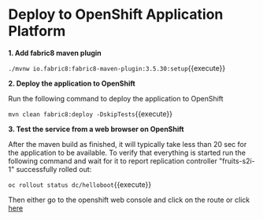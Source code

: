 # Deploy to OpenShift Application Platform

**1. Add fabric8 maven plugin**

``./mvnw io.fabric8:fabric8-maven-plugin:3.5.30:setup``{{execute}}

**2. Deploy the application to OpenShift**

Run the following command to deploy the application to OpenShift

``mvn clean fabric8:deploy -DskipTests``{{execute}}

**3. Test the service from a web browser on OpenShift**

After the maven build as finished, it will typically take less than 20 sec for the application to be available. To verify that everything is started run the following command and wait for it to report replication controller "fruits-s2i-1" successfully rolled out:

``oc rollout status dc/helloboot``{{execute}}

Then either go to the openshift web console and click on the route or click [here](http://helloboot-dev.[[HOST_SUBDOMAIN]]-80-[[KATACODA_HOST]].environments.katacoda.com/whereami)
